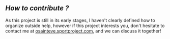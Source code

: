 ## *How to contribute ?*

As this project is still in its early stages, I haven't clearly defined how to organize outside help, however if this project interests you, don't hesitate to contact me at [osainteve.sportproject.com](osainteve.sportproject.com), and we can discuss it together!
